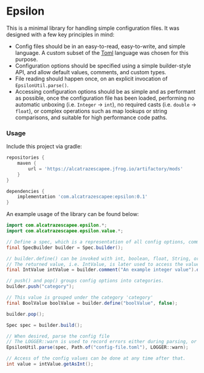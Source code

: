 # Epsilon

This is a minimal library for handling simple configuration files. It was designed with a few key principles in mind:

- Config files should be in an easy-to-read, easy-to-write, and simple language. A custom subset of the [Toml](https://github.com/toml-lang/toml) language was chosen for this purpose.
- Configuration options should be specified using a simple builder-style API, and allow default values, comments, and custom types.
- File reading should happen once, on an explicit invocation of `EpsilonUtil.parse()`.
- Accessing configuration options should be as simple and as performant as possible, once the configuration file has been loaded, performing no automatic unboxing (i.e. `Integer` -> `int`), no required casts (i.e. `double` -> `float`), or complex operations such as map lookups or string comparisons, and suitable for high performance code paths.


### Usage

Include this project via gradle:

```groovy
repositories {
    maven {
        url = 'https://alcatrazescapee.jfrog.io/artifactory/mods'
    }
}

dependencies {
    implementation 'com.alcatrazescapee:epsilon:0.1'
}
```

An example usage of the library can be found below:

```java
import com.alcatrazescapee.epsilon.*;
import com.alcatrazescapee.epsilon.value.*;

// Define a spec, which is a representation of all config options, comments, and value restrictions.
final SpecBuilder builder = Spec.builder();

// builder.define() can be invoked with int, boolean, float, String, or List types.
// The returned value, i.e. IntValue, is later used to access the value of the config option.
final IntValue intValue = builder.comment("An example integer value").define("intValue", 5);

// push() and pop() groups config options into categories.
builder.push("category");

// This value is grouped under the category 'category'
final BoolValue boolValue = builder.define("boolValue", false);

builder.pop();

Spec spec = builder.build();

// When desired, parse the config file
// The LOGGER::warn is used to record errors either during parsing, or invalid config values
EpsilonUtil.parse(spec, Path.of("config-file.toml"), LOGGER::warn);

// Access of the config values can be done at any time after that.
int value = intValue.getAsInt();

```
